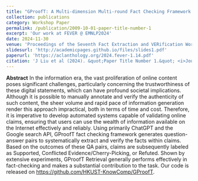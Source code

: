 ```yaml
---
title: "GProofT: A Multi-dimension Multi-round Fact Checking Framework Based on Claim Fact Extraction"
collection: publications
category: Workshop Paper
permalink: /publication/2009-10-01-paper-title-number-1
excerpt: 'Our work at FEVER @ EMNLP2024'
date: 2024-11-30
venue: 'Proceedings of the Seventh Fact Extraction and VERification Workshop (FEVER)'
slidesurl: 'http://academicpages.github.io/files/slides1.pdf'
paperurl: 'https://aclanthology.org/2024.fever-1.14.pdf'
citation: 'J Liu et al (2024). &quot;Paper Title Number 1.&quot; <i>Journal 1</i>. 1(1).'
---
```


**Abstract**
In the information era, the vast proliferation of online content poses significant challenges, particularly concerning the trustworthiness of these digital statements, which can have profound societal implications. Although it is possible to manually annotate and verify the authenticity of such content, the sheer volume and rapid pace of information generation render this approach impractical, both in terms of time and cost. Therefore, it is imperative to develop automated systems capable of validating online claims, ensuring that users can use the wealth of information available on the Internet effectively and reliably. Using primarily ChatGPT and the Google search API, GProofT fact checking framework generates question-answer pairs to systematically extract and verify the facts within claims. Based on the outcomes of these QA pairs, claims are subsequently labeled as Supported, Conflicted Evidence/Cherry-Picking, or Refuted. Shown by extensive experiments, GProofT Retrieval generally performs effectively in fact-checking and makes a substantial contribution to the task. Our code is released on https://github.com/HKUST-KnowComp/GProofT.
